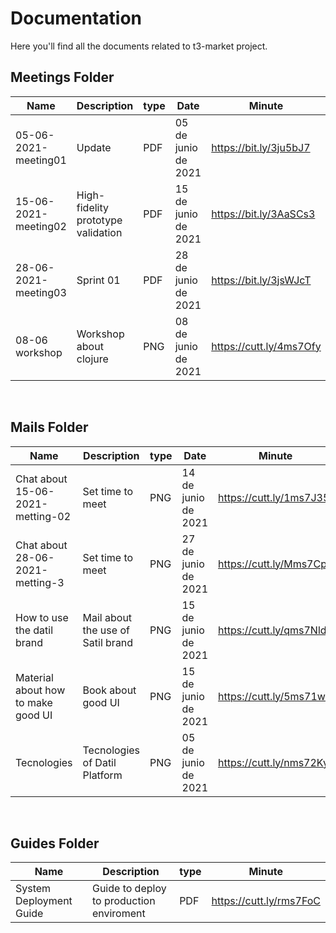 # Documentation
Here you'll find all the documents related to t3-market project.

## Meetings Folder
|Name|Description|type|Date|Minute|Video|
|----|-----------|----|------|------------|-----|
|05-06-2021-meeting01|Update|PDF|05 de junio de 2021|https://bit.ly/3ju5bJ7 | https://bit.ly/3y323rE |
|15-06-2021-meeting02|High-fidelity prototype validation|PDF|15 de junio de 2021|https://bit.ly/3AaSCs3 | https://bit.ly/35YAp2R |
|28-06-2021-meeting03|Sprint 01|PDF|28 de junio de 2021|https://bit.ly/3jsWJcT | https://bit.ly/3hjUS7F |
|08-06 workshop|Workshop about clojure|PNG|08 de junio de 2021|https://cutt.ly/4ms7Ofy | https://cutt.ly/Gms77pH|
<br>

## Mails Folder
|Name|Description|type|Date|Minute|
|----|-----------|----|------|------------|
|Chat about 15-06-2021-metting-02|Set time to meet|PNG|14 de junio de 2021|https://cutt.ly/1ms7J35 |
|Chat about 28-06-2021-metting-3|Set time to meet|PNG|27 de junio de 2021|https://cutt.ly/Mms7Cp0 |
|How to use the datil brand|Mail about the use of Satil brand|PNG|15 de junio de 2021|https://cutt.ly/qms7Nld | 
|Material about how to make good UI|Book about good UI|PNG|15 de junio de 2021| https://cutt.ly/5ms71wp| 
|Tecnologies|Tecnologies of Datil Platform|PNG|05 de junio de 2021| https://cutt.ly/nms72Ky| 
<br>

## Guides Folder
|Name|Description|type|Minute|
|----|-----------|----|------|
|System Deployment Guide|Guide to deploy to production enviroment|PDF|https://cutt.ly/rms7FoC |
